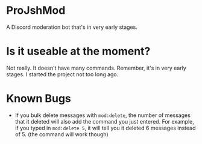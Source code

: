 # ProJshMod
A Discord moderation bot that's in very early stages.
# Is it useable at the moment?
Not really. It doesn't have many commands. Remember, it's in very early stages. I started the project not too long ago.
# Known Bugs
- If you bulk delete messages with `mod:delete`, the number of messages that it deleted will also add the command you just entered. For example, if you typed in `mod:delete 5`, it will tell you it deleted 6 messages instead of 5. (the command will work though)